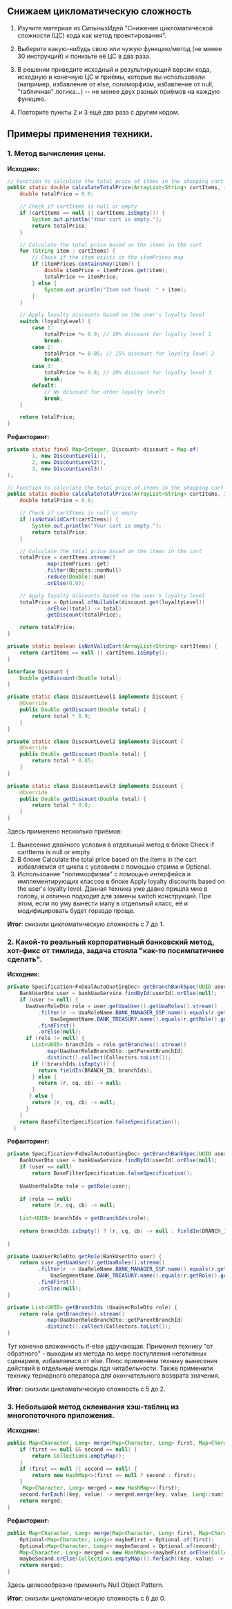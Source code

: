 ## Снижаем цикломатическую сложность

1. Изучите материал из СильныхИдей "Снижение цикломатической сложности (ЦС) кода как метод проектирования".

2. Выберите какую-нибудь свою или чужую функцию/метод (не менее 30 инструкций) и понизьте её ЦС в два раза.

3. В решении приведите исходный и результирующий версии кода, исходную и конечную ЦС и приёмы, которые вы использовали (например, избавление от else, полиморфизм, избавление от null, "табличная" логика...) -- не менее двух разных приёмов на каждую функцию.

4. Повторите пункты 2 и 3 ещё два раза с другим кодом.


## Примеры применения техники.

### 1. Метод вычисления цены.

**Исходник:**
``` Java
// Function to calculate the total price of items in the shopping cart
public static double calculateTotalPrice(ArrayList<String> cartItems, int loyaltyLevel) {
    double totalPrice = 0.0;

    // Check if cartItems is null or empty
    if (cartItems == null || cartItems.isEmpty()) {
        System.out.println("Your cart is empty.");
        return totalPrice;
    }

    // Calculate the total price based on the items in the cart
    for (String item : cartItems) {
        // Check if the item exists in the itemPrices map
        if (itemPrices.containsKey(item)) {
            double itemPrice = itemPrices.get(item);
            totalPrice += itemPrice;
        } else {
            System.out.println("Item not found: " + item);
        }
    }

    // Apply loyalty discounts based on the user's loyalty level
    switch (loyaltyLevel) {
        case 1:
            totalPrice *= 0.9; // 10% discount for loyalty level 1
            break;
        case 2:
            totalPrice *= 0.85; // 15% discount for loyalty level 2
            break;
        case 3:
            totalPrice *= 0.8; // 20% discount for loyalty level 3
            break;
        default:
            // No discount for other loyalty levels
            break;
    }

    return totalPrice;
}
```

**Рефакторинг:**

``` Java
private static final Map<Integer, Discount> discount = Map.of(
        1, new DiscountLevel1(),
        2, new DiscountLevel2(),
        3, new DiscountLevel3()
);

// Function to calculate the total price of items in the shopping cart
public static double calculateTotalPrice(ArrayList<String> cartItems, int loyaltyLevel) {
    double totalPrice = 0.0;

    // Check if cartItems is null or empty
    if (isNotValidCart(cartItems)) {
        System.out.println("Your cart is empty.");
        return totalPrice;
    }

    // Calculate the total price based on the items in the cart
    totalPrice = cartItems.stream()
            .map(itemPrices::get)
            .filter(Objects::nonNull)
            .reduce(Double::sum)
            .orElse(0.0);

    // Apply loyalty discounts based on the user's loyalty level     
    totalPrice = Optional.ofNullable(discount.get(loyaltyLevel))
            .orElse((total) -> total)
            .getDiscount(totalPrice);

    return totalPrice;
}

private static boolean isNotValidCart(ArrayList<String> cartItems) {
    return cartItems == null || cartItems.isEmpty();
}

interface Discount {
    Double getDiscount(Double total);
}

private static class DiscountLevel1 implements Discount {
    @Override
    public Double getDiscount(Double total) {
        return total * 0.9;
    }
}

private static class DiscountLevel2 implements Discount {
    @Override
    public Double getDiscount(Double total) {
        return total * 0.85;
    }
}

private static class DiscountLevel3 implements Discount {
    @Override
    public Double getDiscount(Double total) {
        return total * 0.8;
    }
}
```

Здесь применено несколько приёмов:
1. Вынесение двойного условия в отдельный метод в блоке Check if cartItems is null or empty.
2. В блоке Calculate the total price based on the items in the cart избавляемся от цикла с условием с помощью стрима и Optional.
3. Использоание "полиморфизма" с помощью интерфейса и имплементирующих классов в блоке Apply loyalty discounts based on the user's loyalty level. Данная техника уже давно пришла мне в голову, и отлично подходит для замены switch конструкций. При этом, если по уму вынести мапу в отдельный класс, её и модифицировать будет гораздо проще.

**Итог**: снизили цикломатическую сложность с 7 до 1.

### 2. Какой-то реальный корпоративный банковский метод, хот-фикс от тимлида, задача стояла "как-то посимпатичнее сделать".

**Исходник:**
``` Java
private Specification<FxDealAutoQuotingDoc> getBranchBankSpec(UUID userId) {
    BankUserDto user = bankUaaService.findById(userId).orElse(null);
    if (user != null) {
      UaaUserRoleDto role = user.getUaaUser().getUaaRoles().stream()
          .filter(r -> UaaRoleName.BANK_MANAGER_SSP.name().equals(r.getRole().getCode()) &&
              UaaSegmentName.BANK_TREASURY.name().equals(r.getRole().getSegment().getCode()))
          .findFirst()
          .orElse(null);
      if (role != null) {
        List<UUID> branchIds = role.getBranches().stream()
            .map(UaaUserRoleBranchDto::getParentBranchId)
            .distinct().collect(Collectors.toList());
        if (!branchIds.isEmpty()) {
          return fieldIn(BRANCH_ID, branchIds);
        } else {
          return (r, cq, cb) -> null;
        }
       } else {
        return (r, cq, cb) -> null;
      }
    }
    return BaseFilterSpecification.falseSpecification();
  }
```

**Рефакторинг:**
``` Java
private Specification<FxDealAutoQuotingDoc> getBranchBankSpec(UUID userId) {
	BankUserDto user = bankUaaService.findById(userId).orElse(null);
	if (user == null) 
		return BaseFilterSpecification.falseSpecification();
	
	UaaUserRoleDto role = getRole(user);
	
	if (role == null) 
		return (r, cq, cb) -> null;
	
	List<UUID> branchIds = getBranchIds(role);
	
	return branchIds.isEmpty() ? (r, cq, cb) -> null : fieldIn(BRANCH_ID, branchIds);
	
}

private UaaUserRoleDto getRole(BankUserDto user) {
	return user.getUaaUser().getUaaRoles().stream()
          .filter(r -> UaaRoleName.BANK_MANAGER_SSP.name().equals(r.getRole().getCode()) &&
              UaaSegmentName.BANK_TREASURY.name().equals(r.getRole().getSegment().getCode()))
          .findFirst()
          .orElse(null);
}

private List<UUID> getBranchIds (UaaUserRoleDto role) {
	return role.getBranches().stream()
            .map(UaaUserRoleBranchDto::getParentBranchId)
            .distinct().collect(Collectors.toList());
}
```

Тут конечно вложенность if-else удручающая. Применил технику "от обратного" - выходим из метода по мере поступления неготивных сценариев, избавляемся от else. Плюс применяем технику вынесения действий в отдельные методы лдя читабельности. Также применили технику тернарного оператора для окончательного возврата значения.

**Итог**: снизили цикломатическую сложность с 5 до 2.


### 3. Небольшой метод склеивания хэш-таблиц из многопоточного приложения.

**Исходник:**
``` Java
public Map<Character, Long> merge(Map<Character, Long> first, Map<Character, Long> second) {
    if (first == null && second == null) {
        return Collections.emptyMap();
    }
    if (first == null || second == null) {
        return new HashMap<>(first == null ? second : first);
    }
     Map<Character, Long> merged = new HashMap<>(first);
    second.forEach((key, value) -> merged.merge(key, value, Long::sum));
    return merged;
}
```

**Рефакторинг:**
``` Java
public Map<Character, Long> merge(Map<Character, Long> first, Map<Character, Long> second) {
    Optional<Map<Character, Long>> maybeFirst = Optional.of(first);
    Optional<Map<Character, Long>> maybeSecond = Optional.of(second);
    Map<Character, Long> merged = new HashMap<>(maybeFirst.orElse(Collections.emptyMap()));
    maybeSecond.orElse(Collections.emptyMap()).forEach((key, value) -> merged.merge(key, value, Long::sum));
    return merged;
}
```
Здесь целесообразно применить Null Object Pattern.

**Итог**: снизили цикломатическую сложность с 6 до 0.


